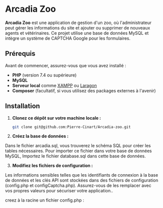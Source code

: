 # Arcadia Zoo

**Arcadia Zoo** est une application de gestion d'un zoo, où l'administrateur peut gérer les informations du site et ajouter ou supprimer de nouveaux agents et vétérinaires. Ce projet utilise une base de données MySQL et intègre un système de CAPTCHA Google pour les formulaires.

## Prérequis

Avant de commencer, assurez-vous que vous avez installé :

- **PHP** (version 7.4 ou supérieure)
- **MySQL**
- **Serveur local** comme [XAMPP](https://www.apachefriends.org/index.html) ou [Laragon](https://laragon.org/)
- **Composer** (facultatif, si vous utilisez des packages externes à l'avenir)

## Installation

1. **Clonez ce dépôt sur votre machine locale :**

   ```bash
   git clone git@github.com:Pierre-Cinart/Arcadia-zoo.git
2. **Créez la base de données :**

Dans le fichier arcadia.sql, vous trouverez le schéma SQL pour créer les tables nécessaires. Pour importer ce fichier dans votre base de données MySQL, Importez le fichier database.sql dans cette base de données.


3. **Modifiez les fichiers de configuration :**

Les informations sensibles telles que les identifiants de connexion à la base de données et les clés API sont stockées dans des fichiers de configuration (config.php et configCaptcha.php). Assurez-vous de les remplacer avec vos propres valeurs pour sécuriser votre application..

creez à la racine un fichier config.php : 
<?php
// Fichier config.php pour la connexion

$DB_HOST='localhost';
$DB_NAME= 'arcadia';
$DB_USER= 'nom_utilisateur';
$DB_PASS= 'mot_de_passe';

Remplacez les valeurs de connexion à la base de données par celles correspondant à votre environnement local.

créez un fichier configCaptcha.php :
$RECAPTCHA_PUBLIC_KEY = 'votre_public_key';
$RECAPTCHA_PRIVATE_KEY = 'votre_private_key';

Accès à l'interface administrateur
Pour accéder à l'interface administrateur, vous devez vous rendre à l'adresse suivante dans votre navigateur :


http://localhost/arcadia/admin

Identifiants administrateur :
Email : jose.admin@example.com
Mot de passe : MotDePasse123

Fonctionnalités administrateur :
Une fois connecté à la partie administrateur, vous pourrez :

Modifier les informations du site : Par exemple, ajouter ou mettre à jour les descriptions, images et autres informations visibles sur le site.
Ajouter ou supprimer des agents et vétérinaires : Gérez facilement les membres du personnel en ajoutant, modifiant ou supprimant des agents et vétérinaires.
Sécurité

*Fonctionnalités*
Page d'accueil : Présentation du zoo et des services proposés.
Page des services : Affichage des différents services disponibles au zoo (visites guidées, zoo en petit train, etc.).
Page des habitats : Liste des habitats avec des images et des descriptions.
Interface administrateur : Permet de gérer les informations du site et le personnel (ajouter, modifier, supprimer des agents et vétérinaires , valider ou supprimer les commentaires et effectué les rapports).
Google reCAPTCHA : Sécurisation des formulaires avec reCAPTCHA pour éviter les abus.
Aide et support
Si vous avez des questions ou rencontrez des problèmes avec le projet, n'hésitez pas à ouvrir une issue sur GitHub ou à consulter la documentation de PHP et MySQL pour résoudre vos problèmes de configuration.
